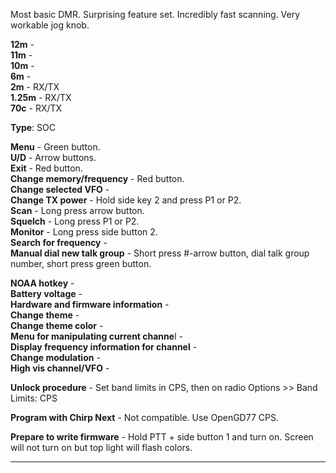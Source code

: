 Most basic DMR. Surprising feature set. Incredibly fast scanning. Very workable jog knob.

**12m** -  
**11m** -  
**10m** -  
**6m** -  
**2m** -  RX/TX  
**1.25m** -  RX/TX  
**70c** -  RX/TX

**Type**: SOC  

**Menu** -  Green button.  
**U/D** -  Arrow buttons.  
**Exit** -  Red button.  
**Change memory/frequency** -  Red button.  
**Change selected VFO** -  
**Change TX power** -  Hold side key 2 and press P1 or P2.  
**Scan** -  Long press arrow button.  
**Squelch** -  Long press P1 or P2.  
**Monitor** -  Long press side button 2.  
**Search for frequency** -  
**Manual dial new talk group** -  Short press #-arrow button, dial talk group number, short press green button.  



**NOAA hotkey** -  
**Battery voltage** -  
**Hardware and firmware information** -  
**Change theme** -  
**Change theme color** -  
**Menu for manipulating current channe**l -  
**Display frequency information for channel** -  
**Change modulation** -  
**High vis channel/VFO** -  


**Unlock procedure** -  Set band limits in CPS, then on radio Options >> Band Limits: CPS

**Program with Chirp Next** -  Not compatible. Use OpenGD77 CPS.  

**Prepare to write firmware** -  Hold PTT + side button 1 and turn on. Screen will not turn on but top light will flash colors.  
***